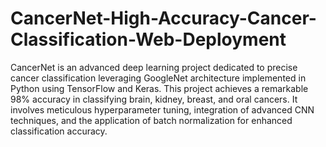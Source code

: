 # CancerNet-High-Accuracy-Cancer-Classification-Web-Deployment
CancerNet is an advanced deep learning project dedicated to precise cancer classification leveraging GoogleNet architecture implemented in Python using TensorFlow and Keras. This project achieves a remarkable 98% accuracy in classifying brain, kidney, breast, and oral cancers. It involves meticulous hyperparameter tuning, integration of advanced CNN techniques, and the application of batch normalization for enhanced classification accuracy.
